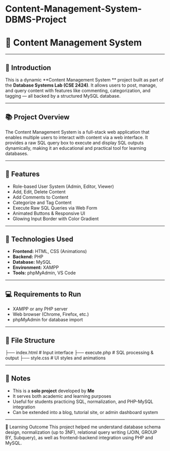 # Content-Management-System-DBMS-Project
# 📘 Content Management System 

---

## 🔰 Introduction

This is a dynamic **Content Management System ** project built as part of the **Database Systems Lab (CSE 2424)**. It allows users to post, manage, and query content with features like commenting, categorization, and tagging — all backed by a structured MySQL database.

---

## 📚 Project Overview

The Content Management System is a full-stack web application that enables multiple users to interact with content via a web interface. It provides a raw SQL query box to execute and display SQL outputs dynamically, making it an educational and practical tool for learning databases.

---

## 🌟 Features

- Role-based User System (Admin, Editor, Viewer)
- Add, Edit, Delete Content
- Add Comments to Content
- Categorize and Tag Content
- Execute Raw SQL Queries via Web Form
- Animated Buttons & Responsive UI
- Glowing Input Border with Color Gradient

---

## 🧰 Technologies Used

- **Frontend:** HTML, CSS (Animations)
- **Backend:** PHP
- **Database:** MySQL
- **Environment:** XAMPP
- **Tools:** phpMyAdmin, VS Code

---

## 💻 Requirements to Run

- XAMPP or any PHP server
- Web browser (Chrome, Firefox, etc.)
- phpMyAdmin for database import

---

## 📁 File Structure
├── index.html # Input interface
├── execute.php # SQL processing & output
├── style.css # UI styles and animations


---

## 📝 Notes

- This is a **solo project** developed by **Me**  
- It serves both academic and learning purposes  
- Useful for students practicing SQL, normalization, and PHP-MySQL integration  
- Can be extended into a blog, tutorial site, or admin dashboard system


---

🧠 Learning Outcome
This project helped me understand database schema design, normalization (up to 3NF), relational query writing (JOIN, GROUP BY, Subquery), as well as frontend-backend integration using PHP and MySQL.
